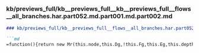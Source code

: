 ### kb/previews_full/kb__previews_full__kb__previews_full__flows__all_branches.har.part052.md.part001.md.part002.md

```md
### kb/previews_full/kb__previews_full__flows__all_branches.har.part052.md.part001.md (part 002)

```md
=function(){return new Mr(this.node,this.Dg,!this.Fg,this.Eg,this.depth)};
```

```

```
